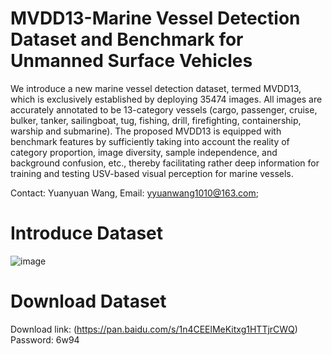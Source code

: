 # MVDD13-Marine Vessel Detection Dataset and Benchmark for Unmanned Surface Vehicles

We introduce a new marine vessel detection dataset, termed MVDD13, which is exclusively established by deploying 35474 images. All images are accurately annotated to be 13-category vessels (cargo,
passenger, cruise, bulker, tanker, sailingboat, tug, fishing, drill, firefighting, containership,
warship and submarine). The proposed MVDD13 is equipped with benchmark features by sufficiently taking into account the reality of category proportion, image diversity, sample independence, and background confusion, etc., thereby facilitating rather deep information for training and testing USV-based visual perception for marine vessels.

Contact: Yuanyuan Wang, Email: yyuanwang1010@163.com;

# Introduce Dataset
![image](https://user-images.githubusercontent.com/63236598/188273495-260a80e9-a2c3-4a82-95d8-c7ca7550b7bc.png)

# Download Dataset
Download link: (https://pan.baidu.com/s/1n4CEElMeKitxg1HTTjrCWQ) Password: 6w94
